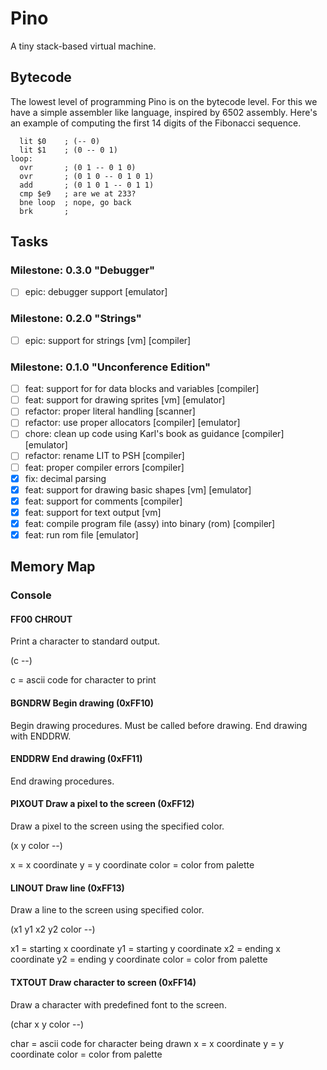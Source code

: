 # Pino

A tiny stack-based virtual machine.

## Bytecode

The lowest level of programming Pino is on the bytecode level. For this we have a simple assembler like language, inspired by 6502 assembly. Here's an example of computing the first 14 digits of the Fibonacci sequence.

```
  lit $0    ; (-- 0)
  lit $1    ; (0 -- 0 1)
loop:
  ovr       ; (0 1 -- 0 1 0)
  ovr       ; (0 1 0 -- 0 1 0 1)
  add       ; (0 1 0 1 -- 0 1 1)
  cmp $e9   ; are we at 233?
  bne loop  ; nope, go back
  brk       ;
```

## Tasks

### Milestone: 0.3.0 "Debugger"

- [ ] epic: debugger support [emulator]

### Milestone: 0.2.0 "Strings"

- [ ] epic: support for strings [vm] [compiler]

### Milestone: 0.1.0 "Unconference Edition"

- [ ] feat: support for for data blocks and variables [compiler]
- [ ] feat: support for drawing sprites [vm] [emulator]
- [ ] refactor: proper literal handling [scanner]
- [ ] refactor: use proper allocators [compiler] [emulator]
- [ ] chore: clean up code using Karl's book as guidance [compiler] [emulator]
- [ ] refactor: rename LIT to PSH [compiler]
- [ ] feat: proper compiler errors [compiler]
- [x] fix: decimal parsing
- [x] feat: support for drawing basic shapes [vm] [emulator]
- [x] feat: support for comments [compiler]
- [x] feat: support for text output [vm]
- [x] feat: compile program file (assy) into binary (rom) [compiler]
- [x] feat: run rom file [emulator]

## Memory Map

### Console

#### FF00 CHROUT

Print a character to standard output.

(c --)

c = ascii code for character to print

#### BGNDRW Begin drawing (0xFF10)

Begin drawing procedures. Must be called before drawing. End drawing with ENDDRW.

#### ENDDRW End drawing (0xFF11)

End drawing procedures.

#### PIXOUT Draw a pixel to the screen (0xFF12)

Draw a pixel to the screen using the specified color.

(x y color --)

x = x coordinate
y = y coordinate
color = color from palette

#### LINOUT Draw line (0xFF13)

Draw a line to the screen using specified color.

(x1 y1 x2 y2 color --)

x1 = starting x coordinate
y1 = starting y coordinate
x2 = ending x coordinate
y2 = ending y coordinate
color = color from palette

#### TXTOUT Draw character to screen (0xFF14)

Draw a character with predefined font to the screen.

(char x y color --)

char = ascii code for character being drawn
x = x coordinate
y = y coordinate
color = color from palette
